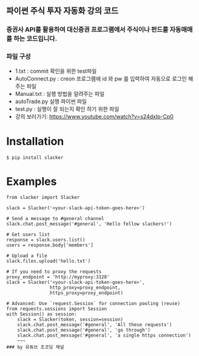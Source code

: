 ## 파이썬 주식 투자 자동화 강의 코드
### 증권사 API를 활용하여 대신증권 프로그램에서 주식이나 펀드를 자동매매를 하는 코드입니다.
### 파일 구성
-  1.txt : commit 확인을 위한 test파일
-  AutoConnect.py : creon 프로그램에 id 와 pw 를 입력하여 자동으로 로그인 해주는 파일
-  Manual.txt : 실행 방법을 알려주는 파일
-  autoTrade.py 실행 파이썬 파일
-  test.py : 실행이 잘 되는지 확인 하기 위한 파일
-  강의 보러가기: https://www.youtube.com/watch?v=s24dxIp-Cp0


# Installation
~~~
$ pip install slacker
~~~
# Examples
~~~
from slacker import Slacker

slack = Slacker('<your-slack-api-token-goes-here>')

# Send a message to #general channel
slack.chat.post_message('#general', 'Hello fellow slackers!')

# Get users list
response = slack.users.list()
users = response.body['members']

# Upload a file
slack.files.upload('hello.txt')

# If you need to proxy the requests
proxy_endpoint = 'http://myproxy:3128'
slack = Slacker('<your-slack-api-token-goes-here>',
                http_proxy=proxy_endpoint,
                https_proxy=proxy_endpoint)

# Advanced: Use `request.Session` for connection pooling (reuse)
from requests.sessions import Session
with Session() as session:
    slack = Slacker(token, session=session)
    slack.chat.post_message('#general', 'All these requests')
    slack.chat.post_message('#general', 'go through')
    slack.chat.post_message('#general', 'a single https connection')
    ~~~
### by 유튜브 조코딩 채널
